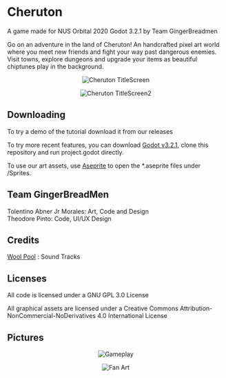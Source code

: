 

# Cheruton
A game made for NUS Orbital 2020 Godot 3.2.1 by Team GingerBreadmen

Go on an adventure in the land of Cheruton! An handcrafted pixel art world where you meet new friends and fight your way past dangerous enemies. Visit towns, explore dungeons and upgrade your items as beautiful chiptunes play in the background.  

<p align = "center">
    <img src="https://i.ibb.co/WWmX4VQ/UI-Main-Menu.gif" alt="Cheruton TitleScreen">
</p>
<p align = "center">
    <img src="https://i.ibb.co/LNd9v20/mainmenu1080below.gif" alt="Cheruton TitleScreen2">
</p>


## Downloading
To try a demo of the tutorial download it from our releases

To try more recent features, you can download [Godot v3.2.1](https://downloads.tuxfamily.org/godotengine/3.2.1/), clone this repository and run project.godot directly.  

To use our art assets, use  [Aseprite](https://store.steampowered.com/app/431730/Aseprite/) to open the *.aseprite files under /Sprites.  

## Team GingerBreadMen
Tolentino Abner Jr Morales: Art, Code and Design   
Theodore Pinto: Code, UI/UX Design   

## Credits
[Wool Pool](https://soundcloud.com/gubera) : Sound Tracks  

## Licenses
All code is licensed under a GNU GPL 3.0 License   

All graphical assets are licensed under a Creative Commons Attribution-NonCommercial-NoDerivatives 4.0 International License 

## Pictures

<p align = "center">
    <img src="https://i.ibb.co/FzvMPX3/Gameplay.png" alt="Gameplay">
</p>
<p align = "center">
    <img src="https://i.ibb.co/FwTstCv/Whats-App-Image-2020-08-23-at-1-29-59-AM.jpg" alt="Fan Art">
</p>


